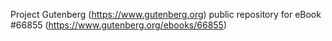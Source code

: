 Project Gutenberg (https://www.gutenberg.org) public repository for
eBook #66855 (https://www.gutenberg.org/ebooks/66855)
